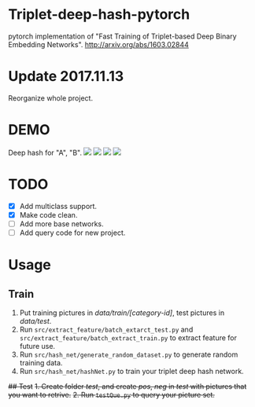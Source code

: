 # Triplet-deep-hash-pytorch
pytorch implementation of "Fast Training of Triplet-based Deep Binary Embedding Networks".
http://arxiv.org/abs/1603.02844


# Update 2017.11.13
Reorganize whole project.


# DEMO
Deep hash for "A", "B".
![](https://raw.githubusercontent.com/xwzy/triplet-deep-hash-pytorch/master/demo_picture/a.jpeg)
![](https://raw.githubusercontent.com/xwzy/triplet-deep-hash-pytorch/master/demo_picture/aa.jpeg)
![](https://raw.githubusercontent.com/xwzy/triplet-deep-hash-pytorch/master/demo_picture/b.jpeg)
![](https://raw.githubusercontent.com/xwzy/triplet-deep-hash-pytorch/master/demo_picture/bb.jpeg)

# TODO
- [x] Add multiclass support.
- [x] Make code clean.
- [ ] Add more base networks.
- [ ] Add query code for new project.

# Usage
## Train
1. Put training pictures in *data/train/[category-id]*, test pictures in *data/test*.
2. Run `src/extract_feature/batch_extarct_test.py` and `src/extract_feature/batch_extract_train.py` to extract feature for future use.
3. Run `src/hash_net/generate_random_dataset.py` to generate random training data.
4. Run `src/hash_net/hashNet.py` to train your triplet deep hash network.


~~## Test~~
~~1. Create folder *test*, and create *pos*, *neg* in *test* with pictures that you want to retrive.~~
~~2. Run `testQue.py` to query your picture set.~~
